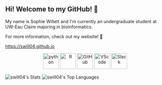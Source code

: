##  Hi! Welcome to my GitHub! :strawberry:

My name is Sophie Willett and I'm currently an undergraduate student at UW-Eau Claire majoring in bioinformatics.

For more information, check out my website! :cherry_blossom:

https://swill04.github.io


 <p align="center">
	<img src="https://www.vectorlogo.zone/logos/python/python-icon.svg" alt="python" width="50" height="50"/>
	<img src="https://www.r-project.org/logo/Rlogo.svg" alt="R" width="50" height="50" />
	<img src="https://github.githubassets.com/assets/GitHub-Mark-ea2971cee799.png" alt="GitHub" width="50" height="50" />
	<img src="https://code.visualstudio.com/assets/images/code-stable.png" alt="VScode" width="50" height="50" />
	<img src="https://upload.wikimedia.org/wikipedia/commons/d/d5/Slack_icon_2019.svg" alt="Slack" width="50" height="50" />
</p>

![swill04's Stats](https://github-readme-stats.vercel.app/api?username=swill04&theme=radical&show_icons=true&hide_border=true&count_private=true) ![swill04's Top Languages](https://github-readme-stats.vercel.app/api/top-langs/?username=swill04&theme=radical&show_icons=true&hide_border=true&layout=compact)